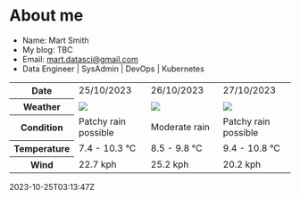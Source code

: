 # About me

- Name: Mart Smith
- My blog: TBC
- Email: [mart.datasci@gmail.com](mailto:mart.datasci6@gmail.com)
- Data Engineer | SysAdmin | DevOps | Kubernetes


<table>
    <tr>
        <th>Date</th>
        <td>25/10/2023</td><td>26/10/2023</td><td>27/10/2023</td>
    </tr>
    <tr>
        <th>Weather</th>
        <td><img src="https://cdn.weatherapi.com/weather/64x64/day/176.png"/></td><td><img src="https://cdn.weatherapi.com/weather/64x64/day/302.png"/></td><td><img src="https://cdn.weatherapi.com/weather/64x64/day/176.png"/></td>
    </tr>
    <tr>
        <th>Condition</th>
        <td width="200px">Patchy rain possible</td><td width="200px">Moderate rain</td><td width="200px">Patchy rain possible</td>
    </tr>
    <tr>
        <th>Temperature</th>
        <td>7.4 -  10.3 °C</td><td>8.5 -  9.8 °C</td><td>9.4 -  10.8 °C</td>
    </tr>
    <tr>
        <th>Wind</th>
        <td>22.7 kph</td><td>25.2 kph</td><td>20.2 kph</td>
    </tr>
</table>


2023-10-25T03:13:47Z

